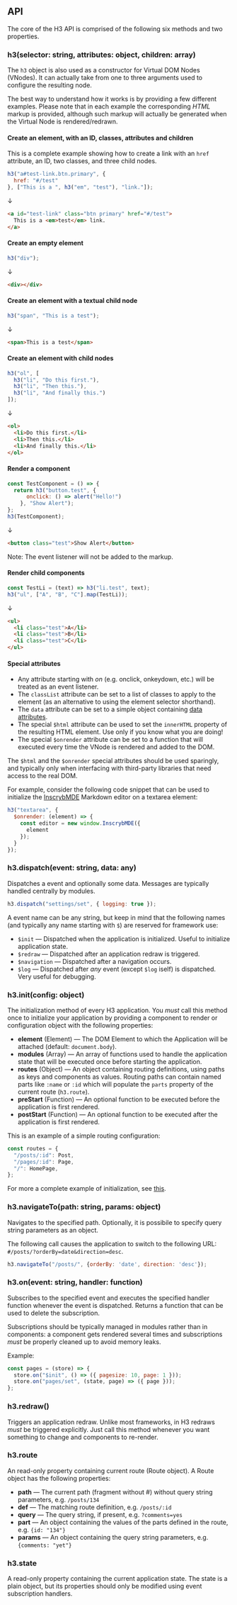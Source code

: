 ## API

The core of the H3 API is comprised of the following six methods and two properties.


### h3(selector: string, attributes: object, children: array)

The `h3` object is also used as a constructor for Virtual DOM Nodes (VNodes). It can actually take from one to three arguments used to configure the resulting node.

The best way to understand how it works is by providing a few different examples. Please note that in each example the corresponding *HTML* markup is provided, although such markup will actually be generated when the Virtual Node is rendered/redrawn.

#### Create an element, with an ID, classes, attributes and children

This is a complete example showing how to create a link with an `href` attribute, an ID, two classes, and three child nodes.

```js
h3("a#test-link.btn.primary", {
  href: "#/test"
}, ["This is a ", h3("em", "test"), "link."]);
```

↓

```html
<a id="test-link" class="btn primary" href="#/test">
  This is a <em>test</em> link.
</a>
```

#### Create an empty element

```js
h3("div");
```

↓

```html
<div></div>
```

#### Create an element with a textual child node

```js
h3("span", "This is a test");
```

↓

```html
<span>This is a test</span>
```

#### Create an element with child nodes

```js
h3("ol", [
  h3("li", "Do this first."),
  h3("li", "Then this."),
  h3("li", "And finally this.")
]);
```

↓

```html
<ol>
  <li>Do this first.</li>
  <li>Then this.</li>
  <li>And finally this.</li>
</ol>
```

#### Render a component

```js
const TestComponent = () => {
  return h3("button.test", {
      onclick: () => alert("Hello!")
    }, "Show Alert");
};
h3(TestComponent);
```

↓

```html
<button class="test">Show Alert</button>
```

Note: The event listener will not be added to the markup.

#### Render child components

```js
const TestLi = (text) => h3("li.test", text);
h3("ul", ["A", "B", "C"].map(TestLi));
```

↓

```html
<ul>
  <li class="test">A</li>
  <li class="test">B</li>
  <li class="test">C</li>
</ul>
```

#### Special attributes

* Any attribute starting with *on* (e.g. onclick, onkeydown, etc.) will be treated as an event listener.
* The `classList` attribute can be set to a list of classes to apply to the element (as an alternative to using the element selector shorthand).
* The `data` attribute can be set to a simple object containing [data attributes](https://developer.mozilla.org/en-US/docs/Learn/HTML/Howto/Use_data_attributes).
* The special `$html` attribute can be used to set the `innerHTML` property of the resulting HTML element. Use only if you know what you are doing!
* The special `$onrender` attribute can be set to a function that will executed every time the VNode is rendered and added to the DOM.

The `$html` and the `$onrender` special attributes should be used sparingly, and typically only when interfacing with third-party libraries that need access to the real DOM. 

For example, consider the following code snippet that can be used to initialize the [InscrybMDE](https://github.com/Inscryb/inscryb-markdown-editor) Markdown editor on a textarea element:

```js
h3("textarea", {
  $onrender: (element) => {
    const editor = new window.InscrybMDE({
      element
    });
  }
});
```

### h3.dispatch(event: string, data: any)

Dispatches a event and optionally some data. Messages are typically handled centrally by modules.

```js
h3.dispatch("settings/set", { logging: true });
```

A event name can be any string, but keep in mind that the following names (and typically any name starting with `$`) are reserved for framework use:

* `$init` &mdash; Dispatched when the application is initialized. Useful to initialize application state.
* `$redraw` &mdash; Dispatched after an application redraw is triggered.
* `$navigation` &mdash; Dispatched after a navigation occurs.
* `$log` &mdash; Dispatched after *any* event (except `$log` iself) is dispatched. Very useful for debugging.

### h3.init(config: object)

The initialization method of every H3 application. You _must_ call this method once to initialize your application by providing a component to render or configuration object with the following properties:

* **element** (Element) &mdash; The DOM Element to which the Application will be attached (default: `document.body`). 
* **modules** (Array) &mdash; An array of functions used to handle the application state that will be executed once before starting the application.
* **routes** (Object) &mdash; An object containing routing definitions, using paths as keys and components as values. Routing paths can contain named parts like `:name` or `:id` which will populate the `parts` property of the current route (`h3.route`).
* **preStart** (Function) &mdash; An optional function to be executed before the application is first rendered.
* **postStart** (Function) &mdash; An optional function to be executed after the application is first rendered.

This is an example of a simple routing configuration:

```js
const routes = {
  "/posts/:id": Post,
  "/pages/:id": Page,
  "/": HomePage,
};
```

For more a complete example of initialization, see [this](https://h3.js.org/example/assets/js/app.js).

### h3.navigateTo(path: string, params: object)

Navigates to the specified path. Optionally, it is possibile to specify query string parameters as an object.

The following call causes the application to switch to the following URL: `#/posts/?orderBy=date&direction=desc`.

```js
h3.navigateTo("/posts/", {orderBy: 'date', direction: 'desc'});
```

### h3.on(event: string, handler: function)

Subscribes to the specified event and executes the specified handler function whenever the event is dispatched. Returns a function that can be used to delete the subscription.

Subscriptions should be typically managed in modules rather than in components: a component gets rendered several times and subscriptions *must* be properly cleaned up to avoid memory leaks.

Example:

```js
const pages = (store) => {
  store.on("$init", () => ({ pagesize: 10, page: 1 }));
  store.on("pages/set", (state, page) => ({ page }));
};
```

### h3.redraw()

Triggers an application redraw. Unlike most frameworks, in H3 redraws *must* be triggered explicitly. Just call this method whenever you want something to change and components to re-render.

### h3.route

An read-only property containing current route (Route object). A Route object has the following properties:

* **path** &mdash; The current path (fragment without #) without query string parameters, e.g. `/posts/134`
* **def** &mdash; The matching route definition, e.g. `/posts/:id`
* **query** &mdash; The query string, if present, e.g. `?comments=yes`
* **part** &mdash; An object containing the values of the parts defined in the route, e.g. `{id: "134"}`
* **params** &mdash; An object containing the query string parameters, e.g. `{comments: "yet"}`

### h3.state

A read-only property containing the current application state. The state is a plain object, but its properties should only be modified using event subscription handlers. 